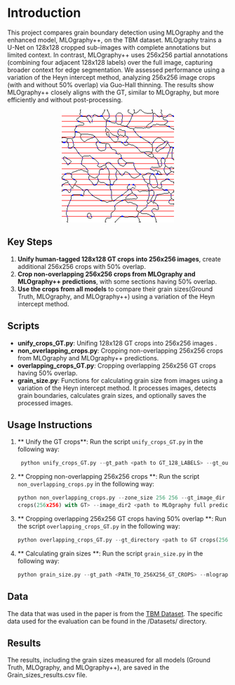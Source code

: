 

# Introduction
This project compares grain boundary detection using MLOgraphy and the enhanced model, MLOgraphy++, on the TBM dataset. MLOgraphy trains a U-Net on 128x128 cropped sub-images with complete annotations but 
limited context. In contrast, MLOgraphy++ uses 256x256 partial annotations (combining four adjacent 128x128 labels) over the full image, capturing broader context for edge segmentation. We assessed performance using a variation of the Heyn intercept method, analyzing 256x256 image crops (with and without 50% overlap) via Guo-Hall thinning. The results show MLOgraphy++ closely aligns with the GT, similar to MLOgraphy, but more efficiently and without post-processing.


<div align="center">
  <img src="/Datasets/GT/Evaluation Crops (256x256)/heyn_10-0-768.png" alt="Sample Image">
</div>



## Key Steps
1. **Unify human-tagged 128x128 GT crops into 256x256 images**, create additional 256x256 crops with 50% overlap.
2.  **Crop non-overlapping 256x256 crops from MLOgraphy and MLOgraphy++ predictions**, with some sections having 50% overlap.
2. **Use the crops from all models** to compare their grain sizes(Ground Truth, MLOgraphy, and MLOgraphy++) using a variation of the Heyn intercept method.


## Scripts
  - **unify_crops_GT.py**: Unifing 128x128 GT crops into 256x256 images .
  - **non_overlapping_crops.py**: Cropping non-overlapping 256x256 crops from MLOgraphy and MLOgraphy++ predictions. 
  - **overlapping_crops_GT.py**: Cropping overlapping 256x256 GT crops having 50% overlap.
  - **grain_size.py**: Functions for calculating grain size from images using a variation of the Heyn intercept method. It processes images, detects grain boundaries, calculates grain sizes, and optionally saves the processed images.


## Usage Instructions
1. ** Unify the GT crops**:
   Run the script `unify_crops_GT.py` in the following way:
   ```python
    python unify_crops_GT.py --gt_path <path to GT_128_LABELS> --gt_output_path <path to GT_256_CROPS>
   ```
  
2. ** Cropping non-overlapping 256x256 crops **:
   Run the script `non_overlapping_crops.py` in the following way:
   ```python
   python non_overlapping_crops.py --zone_size 256 256 --gt_image_dir <path to GT crops(128x128)> --image_dir1 <path to MLOgraphy++ full predictions> --output_dir1 <path to MLOgraphy++ non-overlapping 
   crops(256x256) with GT> --image_dir2 <path to MLOgraphy full predictions> --output_dir2 <path to MLOgraphy non-overlapping crops(256x256) with GT>
   ```
3. ** Cropping overlapping 256x256 GT crops having 50% overlap **:
   Run the script `overlapping_crops_GT.py` in the following way:
   ```python
   python overlapping_crops_GT.py --gt_directory <path to GT crops(256x256)> --image_directory <path to GT annotations_overlayed_on_full_images> --output_directory <path to output overlapping crops of GT (256x256)>
   ```
4. ** Calculating grain sizes **:
   Run the script `grain_size.py` in the following way:
   ```python
   python grain_size.py --gt_path <PATH_TO_256X256_GT_CROPS> --mlography_path <PATH_TO_256X256_MLOGRAPHY_CROPS> --mlography_plus_plus_path <PATH_TO_256X256_MLOGRAPHY_PP_CROPS>
   ```

## Data
  The data that was used in the paper is from the [TBM Dataset](https://zenodo.org/records/8386997).
  The specific data used for the evaluation can be found in the /Datasets/ directory.

## Results
  The results, including the grain sizes measured for all models (Ground Truth, MLOgraphy, and MLOgraphy++), are saved in the Grain_sizes_results.csv file.


  

  
  

 

 
 


